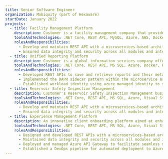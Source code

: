```yaml
---
title: Senior Software Engineer
organization: Mobiquity (part of Hexaware)
startDate: January 2022
projects:
  - title: Facility Management Platform
    description: Customer is a facility management company that provides a range of services to help businesses manage and maintain their physical assets. Their services include preventive and reactive maintenance, asset management, energy management, and facility management solutions. It serves clients across various industries such as retail, restaurants, convenience stores, and other multi-site businesses, aiming to optimize the performance and lifespan of their clients' facilities and equipment.
    toolsAndTechnologies: .NET Core, REST API, MySQL, Azure, AWS, Docker, Kubernetes, Visual Studio, DBeaver, Azure DevOps
    rolesAndResponsibilities:
      - Develop and maintain REST API with a microservices-based architecture, ensuring scalability and efficient handling of data.
      - Ensured data integrity and security across all modules and integrated services.
  - title: Unified Reporting Platform
    description: Customer is a global information services company offering professional information, software solutions, and services for healthcare, tax and accounting, finance, risk and compliance, and legal sectors. Their applications are fundamentally supported by an array of microservices. A unified reporting platform microservice offers APIs for managing and embedding predefined Power BI reports into dashboard.
    toolsAndTechnologies: .NET Core, REST API, MS SQL, Azure, Docker, Kubernetes, DAPR, Visual Studio, Azure DevOps
    rolesAndResponsibilities:
      - Developed REST APIs to save and retrieve reports and their metadata for each customer.
      - Implemented the DAPR sidecar pattern within the microservice architecture.
      - Established workload identity using azure managed identity to securely access resources from the application.
  - title: Reservoir Safety Inspection Management
    description: Customer's Reservoir Safety Inspection Management business likely involves ensuring the safety and maintenance of their reservoirs. This includes regular inspections, risk assessments, maintenance of dam structures, monitoring water levels, and ensuring compliance with safety regulations. They aim to prevent failures and ensure the reservoirs are safe for the surrounding communities and environment.
    toolsAndTechnologies: .NET Core, REST API, MS SQL, Azure, Visual Studio, Jira
    rolesAndResponsibilities:
      - Develop and maintain REST API with a microservices-based architecture, ensuring scalability and efficient handling of data.
      - Ensured data integrity and security across all modules and integrated services.
  - title: Experience Management Platform
    description: An innovative client onboarding platform aimed at enhancing the onboarding experience through a structured and engaging approach. The platform incorporated interactive activities, quizzes, and detailed agendas to create seamless and enjoyable onboarding process. The backend was built using .NET Core API, leveraging various Azure services such as Cognitive Search and Blob Storage to ensure robust performance and scalability.
    toolsAndTechnologies: .NET Core, REST API, MS SQL, Azure, Visual Studio, Jira
    rolesAndResponsibilities:
      - Designed and developed REST APIs with a microservices-based architecture to ensure scalability and efficient data handling.
      - Maintained data integrity and security across all modules and integrated services.
      - Deployed and managed Azure API Gateway to facilitate seamless microservices integration.
      - Established a DevOps pipeline for automated deployment to Azure App Services, incorporating SonarQube for comprehensive static code analysis.
---
```

